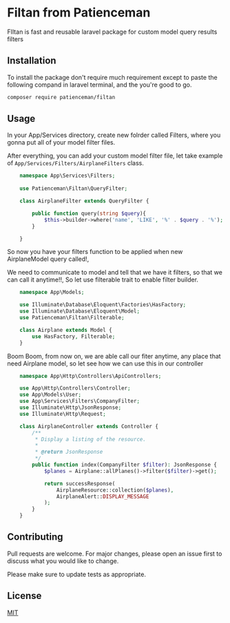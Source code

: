 # Filtan from Patienceman

FIltan is fast and reusable laravel package for custom model query results filters

## Installation

To install the package don't require much requirement except to paste the following compand in laravel terminal,  and the you're good to go.

```bash
composer require patienceman/filtan
```

## Usage
In your App/Services directory, create new folrder called Filters, where you gonna put all of your model filter files.

After everything, you can add your custom model filter file, let take example of ```App/Services/Filters/AirplaneFilters``` class.

```PHP
    namespace App\Services\Filters;
    
    use Patienceman\Filtan\QueryFilter;

    class AirplaneFilter extends QueryFilter {

        public function query(string $query){
            $this->builder->where('name', 'LIKE', '%' . $query . '%');
        }

    }
```
So now you have your filters function to be applied when new AirplaneModel query called!,

We need to communicate to model and tell that we have it filters, so that we can call it anytime!!, 
So let use filterable trait to enable filter builder.

```PHP
    namespace App\Models;

    use Illuminate\Database\Eloquent\Factories\HasFactory;
    use Illuminate\Database\Eloquent\Model;
    use Patienceman\Filtan\Filterable;

    class Airplane extends Model {
        use HasFactory, Filterable;
    }
```
Boom Boom, from now on, we are able call our fiter anytime, any place that need Airplane model, so let see how we can use this in our controller

```PHP
    namespace App\Http\Controllers\ApiControllers;

    use App\Http\Controllers\Controller;
    use App\Models\User;
    use App\Services\Filters\CompanyFilter;
    use Illuminate\Http\JsonResponse;
    use Illuminate\Http\Request;

    class AirplaneController extends Controller {
        /**
         * Display a listing of the resource.
         *
         * @return JsonResponse
         */
        public function index(CompanyFilter $filter): JsonResponse {
            $planes = Airplane::allPlanes()->filter($filter)->get();

            return successResponse(
                AirplaneResource::collection($planes),
                AirplaneAlert::DISPLAY_MESSAGE
            );
        }
    }
```

## Contributing
Pull requests are welcome. For major changes, please open an issue first to discuss what you would like to change.

Please make sure to update tests as appropriate.

## License
[MIT](https://choosealicense.com/licenses/mit/)
